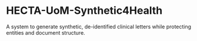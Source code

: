 # HECTA-UoM-Synthetic4Health
A system to generate synthetic, de-identified clinical letters while protecting entities and document structure. 
